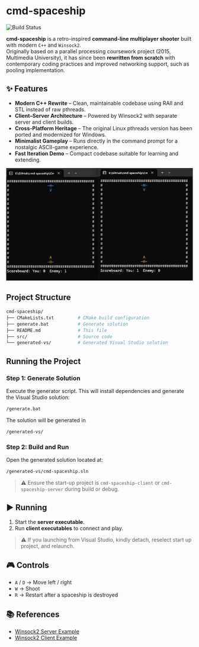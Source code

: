 # cmd-spaceship

![Build Status](https://github.com/hchia93/cmd-spaceship/actions/workflows/build.yml/badge.svg)

**cmd-spaceship** is a retro-inspired **command-line multiplayer shooter** built with modern `C++` and `Winsock2`.  
Originally based on a parallel processing coursework project (2015, Multimedia University), it has since been **rewritten from scratch** with contemporary coding practices and improved networking support, such as pooling implementation.

## ✨ Features

- **Modern C++ Rewrite** – Clean, maintainable codebase using RAII and STL instead of raw pthreads.
- **Client–Server Architecture** – Powered by Winsock2 with separate server and client builds.
- **Cross-Platform Heritage** – The original Linux pthreads version has been ported and modernized for Windows.
- **Minimalist Gameplay** – Runs directly in the command prompt for a nostalgic ASCII-game experience.
- **Fast Iteration Demo** – Compact codebase suitable for learning and extending.

![Preview](cmd-spaceship.gif)

## Project Structure
```bash
cmd-spaceship/
├── CMakeLists.txt         # CMake build configuration
├── generate.bat           # Generate solution
├── README.md              # This file
├── src/                   # Source code
└── generated-vs/          # Generated Visual Studio solution
```

## Running the Project

### Step 1: Generate Solution

Execute the generator script. This will install dependencies and generate the Visual Studio solution:

```cmd
/generate.bat
```

The solution will be generated in

```cmd
/generated-vs/
```

### Step 2: Build and Run

Open the generated solution located at:

```cmd
/generated-vs/cmd-spaceship.sln
```

> ⚠️ Ensure the start-up project is `cmd-spaceship-client` or  `cmd-spaceship-server` during build or debug.

## ▶️ Running

1. Start the **server executable**. 
2. Run **client executables** to connect and play.

> ⚠️ If you launching from Visual Studio, kindly detach, reselect start up project, and relaunch.

## 🎮 Controls

- `A` / `D` → Move left / right  
- `W` → Shoot  
- `R` → Restart after a spaceship is destroyed  

## 📚 References

- [Winsock2 Server Example](https://docs.microsoft.com/en-us/windows/win32/winsock/complete-server-code)  
- [Winsock2 Client Example](https://docs.microsoft.com/en-us/windows/win32/winsock/complete-client-code)  

